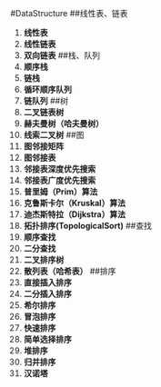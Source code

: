 #DataStructure
##线性表、链表
1. **线性表**
2. **线性链表**
3. **双向链表**
##栈、队列
4. **顺序栈**
5. **链栈**
6. **循环顺序队列**
7. **链队列**
##树
8. **二叉链表树**
9. **赫夫曼树（哈夫曼树）**
10. **线索二叉树**
##图
11. **图邻接矩阵**
12. **图邻接表**
13. **邻接表深度优先搜索**
14. **邻接表广度优先搜索**
15. **普里姆（Prim）算法**
16. **克鲁斯卡尔（Kruskal）算法**
17. **迪杰斯特拉（Dijkstra）算法**
18. **拓扑排序(TopologicalSort)**
##查找
19. **顺序查找**
20. **二分查找**
21. **二叉排序树**
22. **散列表（哈希表）**
##排序
23. **直接插入排序**
24. **二分插入排序**
25. **希尔排序**
26. **冒泡排序**
27. **快速排序**
28. **简单选择排序**
29. **堆排序**
30. **归并排序**
31. **汉诺塔**
